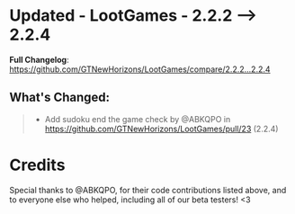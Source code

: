 # Updated - LootGames - 2.2.2 --> 2.2.4
**Full Changelog**: https://github.com/GTNewHorizons/LootGames/compare/2.2.2...2.2.4

## What's Changed:
>* Add sudoku end the game check by @ABKQPO in https://github.com/GTNewHorizons/LootGames/pull/23 (2.2.4)

# Credits
Special thanks to @ABKQPO, for their code contributions listed above, and to everyone else who helped, including all of our beta testers! <3
